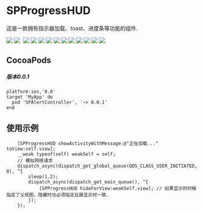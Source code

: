 # SPProgressHUD
这是一款拥有指示器加载、toast、进度条等功能的组件.

[![](https://raw.githubusercontent.com/wiki/乐升平/SPProgressHUD/Screenshots/1-small.png)](https://raw.githubusercontent.com/wiki/乐升平/SPProgressHUD/Screetshots/1.png)
[![](https://raw.githubusercontent.com/wiki/乐升平/SPProgressHUD/Screetshots/2-small.png)](https://raw.githubusercontent.com/wiki/乐升平/SPProgressHUD/Screetshots/2.png)
[![]()](https://raw.githubusercontent.com/wiki/乐升平/SPProgressHUD/Screetshots/3.png)
[![](https://raw.githubusercontent.com/wiki/乐升平/SPProgressHUD/Screetshots/4-small.png)](https://raw.githubusercontent.com/wiki/乐升平/SPProgressHUD/Screetshots/4.png)
[![](https://raw.githubusercontent.com/wiki/乐升平/SPProgressHUD/Screetshots/5-small.png)](https://raw.githubusercontent.com/wiki/乐升平/SPProgressHUD/Screetshots/5.png)
[![](https://raw.githubusercontent.com/wiki/乐升平/SPProgressHUD/Screetshots/6-small.png)](https://raw.githubusercontent.com/wiki/乐升平/SPProgressHUD/Screetshots/6.png)
[![](https://raw.githubusercontent.com/wiki/乐升平/SPProgressHUD/Screetshots/7-small.png)](https://raw.githubusercontent.com/wiki/乐升平/SPProgressHUD/Screetshots/7.png)
[![](https://raw.githubusercontent.com/wiki/乐升平/SPProgressHUD/Screetshots/8-small.png)](https://raw.githubusercontent.com/wiki/乐升平/SPProgressHUD/Screetshots/8.png)
[![](https://raw.githubusercontent.com/wiki/乐升平/SPProgressHUD/Screetshots/9-small.png)](https://raw.githubusercontent.com/wiki/乐升平/SPProgressHUD/Screetshots/9.png)
[![](https://raw.githubusercontent.com/wiki/乐升平/SPProgressHUD/Screetshots/10-small.png)](https://raw.githubusercontent.com/wiki/乐升平/SPProgressHUD/Screetshots/10.png)
[![](https://raw.githubusercontent.com/wiki/乐升平/SPProgressHUD/Screetshots/11-small.png)](https://raw.githubusercontent.com/wiki/乐升平/https://raw.githubusercontent.com/wiki/乐升平/SPProgressHUD/Screetshots/3-small.pngSPProgressHUD/Screetshots/11.png)
[![](https://raw.githubusercontent.com/wiki/乐升平/SPProgressHUD/Screetshots/12-small.png)](https://raw.githubusercontent.com/wiki/乐升平/SPProgressHUD/Screetshots/12.png)
[![](https://raw.githubusercontent.com/wiki/乐升平/SPProgressHUD/Screetshots/13-small.png)](https://raw.githubusercontent.com/wiki/乐升平/SPProgressHUD/Screetshots/13.png)
[![](https://raw.githubusercontent.com/wiki/乐升平/SPProgressHUD/Screetshots/14-small.png)](https://raw.githubusercontent.com/wiki/乐升平/SPProgressHUD/Screetshots/14.png)

## CocoaPods
##### 版本0.0.1
```
platform:ios,'8.0'
target 'MyApp' do
  pod 'SPAlertController', '~> 0.0.1'
end
```
## 使用示例
```
    [SPProgressHUD showActivityWithMessage:@"正在加载..." toView:self.view];
    __weak typeof(self) weakSelf = self;
    // 模拟网络请求
    dispatch_async(dispatch_get_global_queue(QOS_CLASS_USER_INITIATED, 0), ^{
        sleep(1.2);
        dispatch_async(dispatch_get_main_queue(), ^{
            [SPProgressHUD hideForView:weakSelf.view]; // 如果显示的时候指定了父视图，隐藏时也必须指定且跟显示时一致.
        });
    });
```

